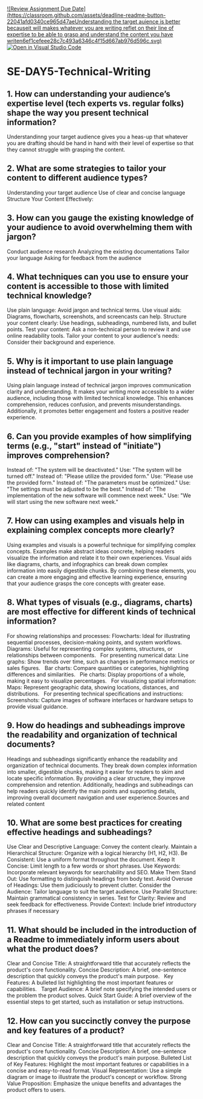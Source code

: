 [![Review Assignment Due Date](https://classroom.github.com/assets/deadline-readme-button-22041afd0340ce965d47aeUnderstanding the target auience is better becauseit will makes whatever you are writing reflet on their line of expertise to be able to grasp and understand the content you have writen6ef1cefeee28c7c493a6346c4f15d667ab976d596c.svg)](https://classroom.github.com/a/zsAR-pyY)
[![Open in Visual Studio Code](https://classroom.github.com/assets/open-in-vscode-2e0aaae1b6195c2367325f4f02e2d04e9abb55f0b24a779b69b11b9e10269abc.svg)](https://classroom.github.com/online_ide?assignment_repo_id=16990677&assignment_repo_type=AssignmentRepo)
# SE-DAY5-Technical-Writing
## 1. How can understanding your audience’s expertise level (tech experts vs. regular folks) shape the way you present technical information?
Understandinng your target audience gives you a heas-up that whatever you are drafting should be hand in hand with their level of expertise so that they cannot struggle with grasping the content.
## 2. What are some strategies to tailor your content to different audience types?
Understanding your target audience
Use of clear and concise language
Structure Your Content Effectively:
## 3. How can you gauge the existing knowledge of your audience to avoid overwhelming them with jargon?
Conduct audience research
Analyzing the existing documentations
Tailor your language
Asking for feedback from the audience
## 4. What techniques can you use to ensure your content is accessible to those with limited technical knowledge?
Use plain language: Avoid jargon and technical terms.
Use visual aids: Diagrams, flowcharts, screenshots, and screencasts can help.
Structure your content clearly: Use headings, subheadings, numbered lists, and bullet points.
Test your content: Ask a non-technical person to review it and use online readability tools.
Tailor your content to your audience's needs: Consider their background and experience.

## 5. Why is it important to use plain language instead of technical jargon in your writing?
Using plain language instead of technical jargon improves communication clarity and understanding. It makes your writing more accessible to a wider audience, including those with limited technical knowledge. This enhances comprehension, reduces confusion, and prevents misunderstandings. Additionally, it promotes better engagement and fosters a positive reader experience.
## 6. Can you provide examples of how simplifying terms (e.g., "start" instead of "initiate") improves comprehension?
Instead of: "The system will be deactivated."
Use: "The system will be turned off."
Instead of: "Please utilize the provided form."
Use: "Please use the provided form."
Instead of: "The parameters must be optimized."
Use: "The settings must be adjusted to be the best."
Instead of: "The implementation of the new software will commence next week."
Use: "We will start using the new software next week."
## 7. How can using examples and visuals help in explaining complex concepts more clearly?
Using examples and visuals is a powerful technique for simplifying complex concepts. Examples make abstract ideas concrete, helping readers visualize the information and relate it to their own experiences. Visual aids like diagrams, charts, and infographics can break down complex information into easily digestible chunks. By combining these elements, you can create a more engaging and effective learning experience, ensuring that your audience grasps the core concepts with greater ease.
## 8. What types of visuals (e.g., diagrams, charts) are most effective for different kinds of technical information?
For showing relationships and processes:
Flowcharts: Ideal for illustrating sequential processes, decision-making points, and system workflows.   
Diagrams: Useful for representing complex systems, structures, or relationships between components.   
For presenting numerical data:
Line graphs: Show trends over time, such as changes in performance metrics or sales figures.   
Bar charts: Compare quantities or categories, highlighting differences and similarities.   
Pie charts: Display proportions of a whole, making it easy to visualize percentages.   
For visualizing spatial information:
Maps: Represent geographic data, showing locations, distances, and distributions.   
For presenting technical specifications and instructions:
Screenshots: Capture images of software interfaces or hardware setups to provide visual guidance.
## 9. How do headings and subheadings improve the readability and organization of technical documents?
Headings and subheadings significantly enhance the readability and organization of technical documents.
 They break down complex information into smaller, digestible chunks, making it easier for readers to skim and locate specific information. By providing a clear structure, they improve comprehension and retention. Additionally, headings and subheadings can help readers quickly identify the main points and supporting details, improving overall document navigation and user experience.Sources and related content
## 10. What are some best practices for creating effective headings and subheadings?
Use Clear and Descriptive Language: Convey the content clearly.
Maintain a Hierarchical Structure: Organize with a logical hierarchy (H1, H2, H3).
Be Consistent: Use a uniform format throughout the document.
Keep It Concise: Limit length to a few words or short phrases.
Use Keywords: Incorporate relevant keywords for searchability and SEO.
Make Them Stand Out: Use formatting to distinguish headings from body text.
Avoid Overuse of Headings: Use them judiciously to prevent clutter.
Consider the Audience: Tailor language to suit the target audience.
Use Parallel Structure: Maintain grammatical consistency in series.
Test for Clarity: Review and seek feedback for effectiveness.
Provide Context: Include brief introductory phrases if necessary
## 11. What should be included in the introduction of a Readme to immediately inform users about what the product does?
Clear and Concise Title: A straightforward title that accurately reflects the product's core functionality.
Concise Description: A brief, one-sentence description that quickly conveys the product's main purpose.   
Key Features: A bulleted list highlighting the most important features or capabilities.   
Target Audience: A brief note specifying the intended users or the problem the product solves.
Quick Start Guide: A brief overview of the essential steps to get started, such as installation or setup instructions.
## 12. How can you succinctly convey the purpose and key features of a product?
Clear and Concise Title: A straightforward title that accurately reflects the product's core functionality.
Concise Description: A brief, one-sentence description that quickly conveys the product's main purpose.
Bulleted List of Key Features: Highlight the most important features or capabilities in a concise and easy-to-read format.
Visual Representation: Use a simple diagram or image to illustrate the product's concept or workflow.
Strong Value Proposition: Emphasize the unique benefits and advantages the product offers to users.
